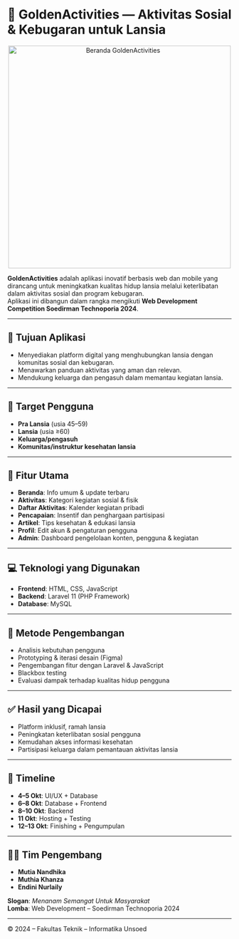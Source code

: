 # 🌟 GoldenActivities — Aktivitas Sosial & Kebugaran untuk Lansia

<p align="center">
  <img src="https://github.com/user-attachments/assets/b59ed935-80b9-4f3b-937f-ec9c3665fd12" alt="Beranda GoldenActivities" width="500"/>
</p>

**GoldenActivities** adalah aplikasi inovatif berbasis web dan mobile yang dirancang untuk meningkatkan kualitas hidup lansia melalui keterlibatan dalam aktivitas sosial dan program kebugaran.  
Aplikasi ini dibangun dalam rangka mengikuti **Web Development Competition Soedirman Technoporia 2024**.

---

## 🎯 Tujuan Aplikasi

- Menyediakan platform digital yang menghubungkan lansia dengan komunitas sosial dan kebugaran.
- Menawarkan panduan aktivitas yang aman dan relevan.
- Mendukung keluarga dan pengasuh dalam memantau kegiatan lansia.

---

## 👥 Target Pengguna

- **Pra Lansia** (usia 45–59)  
- **Lansia** (usia ≥60)  
- **Keluarga/pengasuh**  
- **Komunitas/instruktur kesehatan lansia**

---

## 🧩 Fitur Utama

- **Beranda**: Info umum & update terbaru  
- **Aktivitas**: Kategori kegiatan sosial & fisik  
- **Daftar Aktivitas**: Kalender kegiatan pribadi  
- **Pencapaian**: Insentif dan penghargaan partisipasi  
- **Artikel**: Tips kesehatan & edukasi lansia  
- **Profil**: Edit akun & pengaturan pengguna  
- **Admin**: Dashboard pengelolaan konten, pengguna & kegiatan

---

## 💻 Teknologi yang Digunakan

- **Frontend**: HTML, CSS, JavaScript  
- **Backend**: Laravel 11 (PHP Framework)  
- **Database**: MySQL

---

## 🧪 Metode Pengembangan

- Analisis kebutuhan pengguna  
- Prototyping & iterasi desain (Figma)  
- Pengembangan fitur dengan Laravel & JavaScript  
- Blackbox testing  
- Evaluasi dampak terhadap kualitas hidup pengguna

---

## ✅ Hasil yang Dicapai

- Platform inklusif, ramah lansia  
- Peningkatan keterlibatan sosial pengguna  
- Kemudahan akses informasi kesehatan  
- Partisipasi keluarga dalam pemantauan aktivitas lansia

---

## 📅 Timeline

- **4–5 Okt**: UI/UX + Database  
- **6–8 Okt**: Database + Frontend  
- **8–10 Okt**: Backend  
- **11 Okt**: Hosting + Testing  
- **12–13 Okt**: Finishing + Pengumpulan

---

## 🧑‍🎓 Tim Pengembang

- **Mutia Nandhika**  
- **Muthia Khanza**  
- **Endini Nurlaily**

**Slogan**: _Menanam Semangat Untuk Masyarakat_  
**Lomba**: Web Development – Soedirman Technoporia 2024

---

© 2024 – Fakultas Teknik – Informatika Unsoed
